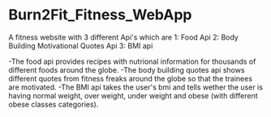 # Burn2Fit_Fitness_WebApp
A fitness website with 3 different Api's which are 
1: Food Api 
2: Body Building Motivational Quotes Api
3: BMI api

-The food api provides recipes with nutrional information for thousands of different foods around the globe.
-The body building quotes api shows different quotes from fitness freaks around the globe so that the trainees are motivated.
-The BMI api takes the user's bmi and tells wether the user is having normal weight, over weight, under weight and obese (with different obese classes categories).


